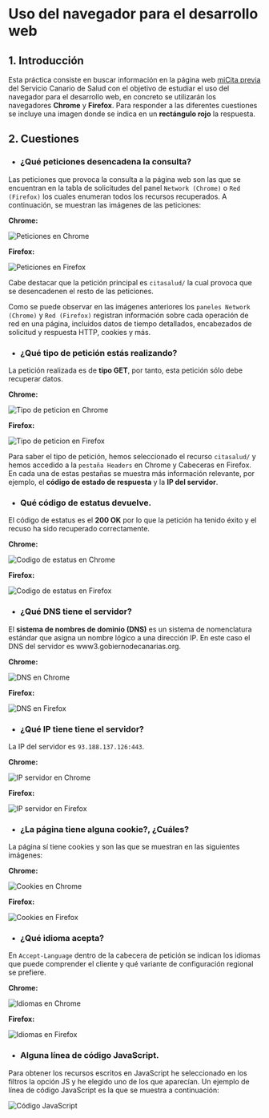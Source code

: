 # Uso del navegador para el desarrollo web

## 1. Introducción

Esta práctica consiste en buscar información en la página web [miCita previa](https://www3.gobiernodecanarias.org/citasalud/) del Servicio Canario de Salud con el objetivo de estudiar el uso del navegador para el desarrollo web, en concreto se utilizarán los navegadores **Chrome** y **Firefox**. Para responder a las diferentes cuestiones se incluye una imagen donde se indica en un **rectángulo rojo** la respuesta.

## 2. Cuestiones

* ### ¿Qué peticiones desencadena la consulta?

Las peticiones que provoca la consulta a la página web son las que se encuentran en la tabla de solicitudes del panel `Network (Chrome)` o `Red (Firefox)` los cuales enumeran todos los recursos recuperados. A continuación, se muestran las imágenes de las peticiones:

**Chrome:**

![Peticiones en Chrome](img/Chrome/peticiones_realizadas.png)

**Firefox:**

![Peticiones en Firefox](img/Firefox/peticiones_realizadas.png)

Cabe destacar que la petición principal es `citasalud/` la cual provoca que se desencadenen el resto de las peticiones.

Como se puede observar en las imágenes anteriores los `paneles Network (Chrome)` y `Red (Firefox)` registran información sobre cada operación de red en una página, incluidos datos de tiempo detallados, encabezados de solicitud y respuesta HTTP, cookies y más.

* ### ¿Qué tipo de petición estás realizando?

La petición realizada es de **tipo GET**, por tanto, esta petición sólo debe recuperar datos.

**Chrome:**

![Tipo de peticion en Chrome](img/Chrome/tipo_peticion.png)

**Firefox:**

![Tipo de peticion en Firefox](img/Firefox/tipo_peticion.png)

Para saber el tipo de petición, hemos seleccionado el recurso `citasalud/` y hemos accedido a la `pestaña Headers` en Chrome y Cabeceras en Firefox. En cada una de estas pestañas se muestra más información relevante, por ejemplo, el **código de estado de respuesta** y la **IP del servidor**.

* ### Qué código de estatus devuelve.

El código de estatus es el **200 OK** por lo que la petición ha tenido éxito y el recuso ha sido recuperado correctamente.

**Chrome:**

![Codigo de estatus en Chrome](img/Chrome/codigo_estatus.png)

**Firefox:**

![Codigo de estatus en Firefox](img/Firefox/codigo_estatus.png)

* ### ¿Qué DNS tiene el servidor?

El **sistema de nombres de dominio (DNS)** es un sistema de nomenclatura estándar que asigna un nombre lógico a una dirección IP. En este caso el DNS del servidor es www3.gobiernodecanarias.org.

**Chrome:**

![DNS en Chrome](img/Chrome/dns.png)

**Firefox:**

![DNS en Firefox](img/Firefox/dns.png)

* ### ¿Qué IP tiene tiene el servidor?

La IP del servidor es `93.188.137.126:443`.

**Chrome:**

![IP servidor en Chrome](img/Chrome/ip_servidor.png)

**Firefox:**

![IP servidor en Firefox](img/Firefox/ip_servidor.png)

* ### ¿La página tiene alguna cookie?, ¿Cuáles?

La página sí tiene cookies y son las que se muestran en las siguientes imágenes:

**Chrome:**

![Cookies en Chrome](img/Chrome/cookies.png)

**Firefox:**

![Cookies en Firefox](img/Firefox/cookies.png)

* ### ¿Qué idioma acepta?

En `Accept-Language` dentro de la cabecera de petición se indican los idiomas que puede comprender el cliente y qué variante de configuración regional se prefiere.

**Chrome:**

![Idiomas en Chrome](img/Chrome/idiomas.png)

**Firefox:**

![Idiomas en Firefox](img/Firefox/idiomas.png)

* ### Alguna línea de código JavaScript.

Para obtener los recursos escritos en JavaScript he seleccionado en los filtros la opción JS y he elegido uno de los que aparecían. Un ejemplo de línea de código JavaScript es la que se muestra a continuación:

![Código JavaScript](img/Chrome/codigo_javascript.png)

